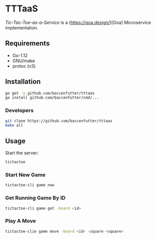 # TTTaaS

*Tic-Tac-Toe-as-a-Service* is a (https://goa.design/)[Goa] Microservice
implementation.

## Requirements

- Go-1.12
- GNU/make
- protoc (v3)

## Installation

```bash
go get -u github.com/baccenfutter/tttaas
go install github.com/baccenfutter/cmd/...
```

### Developers

```bash
git clone https://github.com/baccenfutter/tttaas
make all
```

## Usage

Start the server:

```bash
tictactoe
```

### Start New Game

```bash
tictactoe-cli game new
```

### Get Running Game By ID

```bash
tictactoe-cli game get -board <id>
```

### Play A Move

```bash
tictactoe-clie game move -board <id> -square <square>
```
